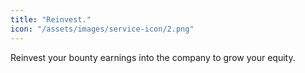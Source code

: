 ```yaml
---
title: "Reinvest."
icon: "/assets/images/service-icon/2.png"
---
```


Reinvest your bounty earnings into the company to grow your equity.

